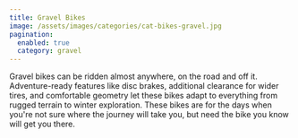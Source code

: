 ```yaml
---
title: Gravel Bikes
image: /assets/images/categories/cat-bikes-gravel.jpg
pagination: 
  enabled: true
  category: gravel
---
```


Gravel bikes can be ridden almost anywhere, on the road and off it. Adventure-ready features like disc brakes, additional clearance for wider tires, and comfortable geometry let these bikes adapt to everything from rugged terrain to winter exploration. These bikes are for the days when you're not sure where the journey will take you, but need the bike you know will get you there.